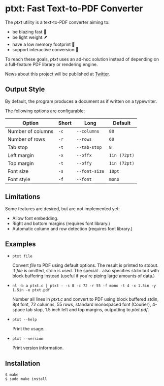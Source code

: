 ptxt: Fast Text-to-PDF Converter
================================
The *ptxt* utility is a text-to-PDF converter aiming to:

- be blazing fast 🚀
- be light weight 🪶
- have a low memory footprint 💪
- support interactive conversion 📜

To reach these goals, *ptxt* uses an ad-hoc solution instead of depending on a full-feature PDF library or rendering engine.

News about this project will be published at [Twitter](https://twitter.com/dongyx2).

Output Style
------------
By default, the program produces a document as if written on a typewriter. 

The following options are configurable:

Option | Short | Long | Default
-|-|-|-
Number of columns | `-c` | `--columns`   | `80`
Number of rows    | `-r` | `--rows`      | `60`
Tab stop          | `-t` | `--tab-stop`  | `8`
Left margin       | `-x` | `--offx`      | `1in (72pt)`
Top margin        | `-t` | `--offy`      | `1in (72pt)`
Font size         | `-s` | `--font-size` | `10pt`
Font style        | `-f` | `--font`      | `mono`

Limitations
-----------
Some features are desired, but are not implemented yet:
- Allow font embedding.
- Right and bottom margins (requires font library.)
- Automatic column and row detection (requires font library.)

Examples
-----

- `ptxt file`

	Convert *file* to PDF using default options. The result is printed 
	to stdout. If *file* is omitted, stdin is used. The special `-` 
	also specifies stdin but with block buffering instead (useful if 
	you're piping large amounts of data.)

- `nl -b a ptxt.c | ptxt - -s 8 -c 72 -r 55 -f mono -t 4 -x 1.5in -y 1.5in -o ptxt.pdf`

	Number all lines in *ptxt.c* and convert to PDF using block buffered 
	stdin, 8pt font, 72 columns, 55 rows, standard monospaced font (Courier), 
	4-space tab stop, 1.5 inch left and top margins, outputting to 
	*ptxt.pdf*.

- `ptxt --help`

	Print the usage.

- `ptxt --version`

	Print version information.

Installation
------------

	$ make
	$ sudo make install
